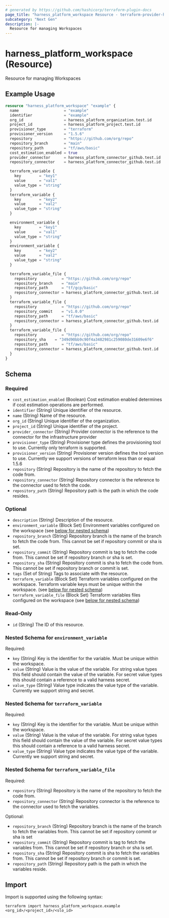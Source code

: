 ```yaml
---
# generated by https://github.com/hashicorp/terraform-plugin-docs
page_title: "harness_platform_workspace Resource - terraform-provider-harness"
subcategory: "Next Gen"
description: |-
  Resource for managing Workspaces
---
```


# harness_platform_workspace (Resource)

Resource for managing Workspaces

## Example Usage

```terraform
resource "harness_platform_workspace" "example" {
  name                    = "example"
  identifier              = "example"
  org_id                  = harness_platform_organization.test.id
  project_id              = harness_platform_project.test.id
  provisioner_type        = "terraform"
  provisioner_version     = "1.5.6"
  repository              = "https://github.com/org/repo"
  repository_branch       = "main"
  repository_path         = "tf/aws/basic"
  cost_estimation_enabled = true
  provider_connector      = harness_platform_connector_github.test.id
  repository_connector    = harness_platform_connector_github.test.id

  terraform_variable {
    key        = "key1"
    value      = "val1"
    value_type = "string"
  }
  terraform_variable {
    key        = "key2"
    value      = "val2"
    value_type = "string"
  }

  environment_variable {
    key        = "key1"
    value      = "val1"
    value_type = "string"
  }
  environment_variable {
    key        = "key2"
    value      = "val2"
    value_type = "string"
  }

  terraform_variable_file {
    repository           = "https://github.com/org/repo"
    repository_branch    = "main"
    repository_path      = "tf/gcp/basic"
    repository_connector = harness_platform_connector_github.test.id
  }
  terraform_variable_file {
    repository           = "https://github.com/org/repo"
    repository_commit    = "v1.0.0"
    repository_path      = "tf/aws/basic"
    repository_connector = harness_platform_connector_github.test.id
  }
  terraform_variable_file {
    repository           = "https://github.com/org/repo"
    repository_sha    = "349d90bb9c90f4a3482981c259080de31609e6f6"
    repository_path      = "tf/aws/basic"
    repository_connector = harness_platform_connector_github.test.id
  }
}
```

<!-- schema generated by tfplugindocs -->
## Schema

### Required

- `cost_estimation_enabled` (Boolean) Cost estimation enabled determines if cost estimation operations are performed.
- `identifier` (String) Unique identifier of the resource.
- `name` (String) Name of the resource.
- `org_id` (String) Unique identifier of the organization.
- `project_id` (String) Unique identifier of the project.
- `provider_connector` (String) Provider connector is the reference to the connector for the infrastructure provider
- `provisioner_type` (String) Provisioner type defines the provisioning tool to use. Currently only terraform is supported.
- `provisioner_version` (String) Provisioner version defines the tool version to use. Currently we support versions of terraform less than or equal 1.5.6
- `repository` (String) Repository is the name of the repository to fetch the code from.
- `repository_connector` (String) Repository connector is the reference to the connector used to fetch the code.
- `repository_path` (String) Repository path is the path in which the code resides.

### Optional

- `description` (String) Description of the resource.
- `environment_variable` (Block Set) Environment variables configured on the workspace (see [below for nested schema](#nestedblock--environment_variable))
- `repository_branch` (String) Repository branch is the name of the branch to fetch the code from. This cannot be set if repository commit or sha is set.
- `repository_commit` (String) Repository commit is tag to fetch the code from. This cannot be set if repository branch or sha is set.
- `repository_sha` (String) Repository commit is sha to fetch the code from. This cannot be set if repository branch or commit is set.
- `tags` (Set of String) Tags to associate with the resource.
- `terraform_variable` (Block Set) Terraform variables configured on the workspace. Terraform variable keys must be unique within the workspace. (see [below for nested schema](#nestedblock--terraform_variable))
- `terraform_variable_file` (Block Set) Terraform variables files configured on the workspace (see [below for nested schema](#nestedblock--terraform_variable_file))

### Read-Only

- `id` (String) The ID of this resource.

<a id="nestedblock--environment_variable"></a>
### Nested Schema for `environment_variable`

Required:

- `key` (String) Key is the identifier for the variable. Must be unique within the workspace.
- `value` (String) Value is the value of the variable. For string value types this field should contain the value of the variable. For secret value types this should contain a reference to a valid harness secret.
- `value_type` (String) Value type indicates the value type of the variable. Currently we support string and secret.


<a id="nestedblock--terraform_variable"></a>
### Nested Schema for `terraform_variable`

Required:

- `key` (String) Key is the identifier for the variable. Must be unique within the workspace.
- `value` (String) Value is the value of the variable. For string value types this field should contain the value of the variable. For secret value types this should contain a reference to a valid harness secret.
- `value_type` (String) Value type indicates the value type of the variable. Currently we support string and secret.


<a id="nestedblock--terraform_variable_file"></a>
### Nested Schema for `terraform_variable_file`

Required:

- `repository` (String) Repository is the name of the repository to fetch the code from.
- `repository_connector` (String) Repository connector is the reference to the connector used to fetch the variables.

Optional:

- `repository_branch` (String) Repository branch is the name of the branch to fetch the variables from. This cannot be set if repository commit or sha is set
- `repository_commit` (String) Repository commit is tag to fetch the variables from. This cannot be set if repository branch or sha is set.
- `repository_sha` (String) Repository commit is sha to fetch the variables from. This cannot be set if repository branch or commit is set.
- `repository_path` (String) Repository path is the path in which the variables reside.

## Import

Import is supported using the following syntax:

```shell
terraform import harness_platform_workspace.example <org_id>/<project_id>/<slo_id>
```
